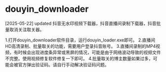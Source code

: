 # douyin_downloader
[2025-05-22] updated 抖音无水印视频下载器，抖音直播间录制下载器，抖音批量取消关注取关器。

1.打开douyin_downloader软件目录，运行douyin_loader.exe即可。
2.直播间HD高清录制、批量取关的功能，需要用户登录抖音账号。
3.直播间录制的MP4视频，有时候会出现进度条异常或黑屏的情况，可能是由于网络波动导致的视频文件不完整。使用视频修复软件修复一下即可。
4.批量取关的博主数量如果过多，可能会被官方弹出验证码。请自行手动解决验证码问题。

